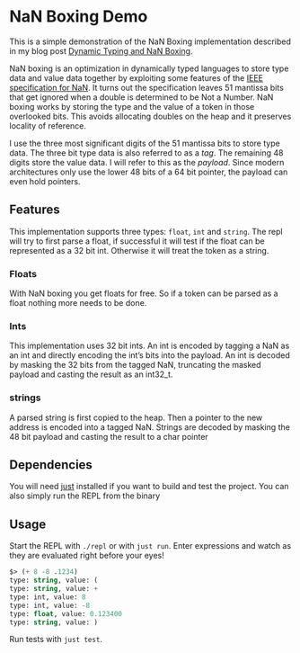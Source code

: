 # NaN Boxing Demo

This is a simple demonstration of the NaN Boxing implementation described in my blog post [Dynamic Typing and NaN Boxing](https://averyburke.github.io/blog/2023/08/23/Nan-Boxing.html). 

NaN boxing is an optimization in dynamically typed languages to store type data and value data together by exploiting some features of the [IEEE specification for NaN](https://en.wikipedia.org/wiki/NaN). It turns out the specification leaves 51 mantissa bits that get ignored when a double is determined to be Not a Number. NaN boxing works by storing the type and the value of a token in those overlooked bits.  This avoids allocating doubles on the heap and it preserves locality of reference.

I use the three most significant digits of the 51 mantissa bits to store type data. The three bit type data is also referred to as a *tag*. The remaining 48 digits store the value data. I will refer to this as the *payload*. Since modern architectures only use the lower 48 bits of a 64 bit pointer, the payload can even hold pointers.

## Features

This implementation supports three types: `float`, `int` and `string`. The repl will try to first parse a float, if successful it will test if the float can be represented as a 32 bit int. Otherwise it will treat the token as a string.

### Floats

With NaN boxing you get floats for free. So if a token can be parsed as a float nothing more needs to be done.

### Ints

This implementation uses 32 bit ints. An int is encoded by tagging a NaN as an int and directly encoding the int’s bits into the payload. An int is decoded by masking the 32 bits from the tagged NaN, truncating the masked payload and casting the result as an int32_t.

### strings

A parsed string is first copied to the heap. Then a pointer to the new address is encoded into a tagged NaN. Strings are decoded by masking the 48 bit payload and casting the result to a char pointer

## Dependencies

You will need [just](https://github.com/casey/just) installed if you want to build and test the project. You can also simply run the REPL from the binary

## Usage

Start the REPL with `./repl` or with `just run`. Enter expressions and watch as they are evaluated right before your eyes!

```lisp
$> (+ 8 -8 .1234)
type: string, value: (
type: string, value: +
type: int, value: 8
type: int, value: -8
type: float, value: 0.123400
type: string, value: )
```

Run tests with `just test`.
